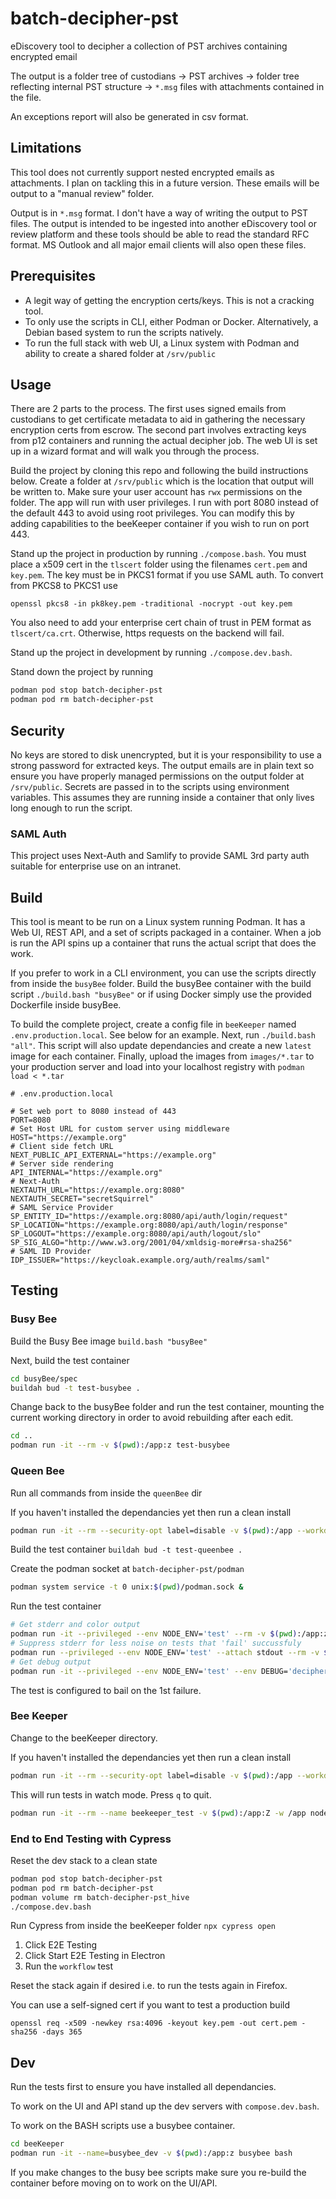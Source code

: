 # batch-decipher-pst

eDiscovery tool to decipher a collection of PST archives containing encrypted email

The output is a folder tree of custodians -> PST archives -> folder tree reflecting internal PST structure -> `*.msg` files with attachments contained in the file.

An exceptions report will also be generated in csv format.

## Limitations

This tool does not currently support nested encrypted emails as attachments. I plan on tackling this in a future version. These emails will be output to a "manual review" folder.

Output is in `*.msg` format. I don't have a way of writing the output to PST files. The output is intended to be ingested into another eDiscovery tool or review platform and these tools should be able to read the standard RFC format. MS Outlook and all major email clients will also open these files.

## Prerequisites

- A legit way of getting the encryption certs/keys. This is not a cracking tool.
- To only use the scripts in CLI, either Podman or Docker. Alternatively, a Debian based system to run the scripts natively.
- To run the full stack with web UI, a Linux system with Podman and ability to create a shared folder at `/srv/public`

## Usage

There are 2 parts to the process. The first uses signed emails from custodians to get certificate metadata to aid in gathering the necessary encryption certs from escrow.
The second part involves extracting keys from p12 containers and running the actual decipher job.
The web UI is set up in a wizard format and will walk you through the process.

Build the project by cloning this repo and following the build instructions below. 
Create a folder at `/srv/public` which is the location that output will be written to. Make sure your user account has `rwx` permissions on the folder.
The app will run with user privileges. I run with port 8080 instead of the default 443 to avoid using root privileges. You can modify this by adding capabilities to the beeKeeper container if you wish to run on port 443.

Stand up the project in production by running `./compose.bash`. You must place a x509 cert in the `tlscert` folder using the filenames `cert.pem` and `key.pem`.
The key must be in PKCS1 format if you use SAML auth. To convert from PKCS8 to PKCS1 use

```
openssl pkcs8 -in pk8key.pem -traditional -nocrypt -out key.pem
```

You also need to add your enterprise cert chain of trust in PEM format as `tlscert/ca.crt`. Otherwise, https requests on the backend will fail.

Stand up the project in development by running `./compose.dev.bash`.

Stand down the project by running

```bash
podman pod stop batch-decipher-pst
podman pod rm batch-decipher-pst
```

## Security

No keys are stored to disk unencrypted, but it is your responsibility to use a strong password for extracted keys.
The output emails are in plain text so ensure you have properly managed permissions on the output folder at `/srv/public`.
Secrets are passed in to the scripts using environment variables. This assumes they are running inside a container that only lives long enough to run the script.

### SAML Auth

This project uses Next-Auth and Samlify to provide SAML 3rd party auth suitable for enterprise use on an intranet.

## Build

This tool is meant to be run on a Linux system running Podman. It has a Web UI, REST API, and a set of scripts packaged in a container.
When a job is run the API spins up a container that runs the actual script that does the work.

If you prefer to work in a CLI environment, you can use the scripts directly from inside the `busyBee` folder.
Build the busyBee container with the build script `./build.bash "busyBee"` or if using Docker simply use the provided Dockerfile inside busyBee.

To build the complete project, create a config file in `beeKeeper` named `.env.production.local`. See below for an example. Next, run `./build.bash "all"`. This script will also update dependancies and create a new `latest` image for each container.
Finally, upload the images from `images/*.tar` to your production server and load into your localhost registry with `podman load < *.tar`

```
# .env.production.local

# Set web port to 8080 instead of 443
PORT=8080
# Set Host URL for custom server using middleware
HOST="https://example.org"
# Client side fetch URL
NEXT_PUBLIC_API_EXTERNAL="https://example.org"
# Server side rendering
API_INTERNAL="https://example.org"
# Next-Auth
NEXTAUTH_URL="https://example.org:8080"
NEXTAUTH_SECRET="secretSquirrel"
# SAML Service Provider
SP_ENTITY_ID="https://example.org:8080/api/auth/login/request"
SP_LOCATION="https://example.org:8080/api/auth/login/response"
SP_LOGOUT="https://example.org:8080/api/auth/logout/slo"
SP_SIG_ALGO="http://www.w3.org/2001/04/xmldsig-more#rsa-sha256"
# SAML ID Provider
IDP_ISSUER="https://keycloak.example.org/auth/realms/saml"
```

## Testing

### Busy Bee

Build the Busy Bee image `build.bash "busyBee"`

Next, build the test container
```bash
cd busyBee/spec
buildah bud -t test-busybee .
```

Change back to the busyBee folder and run the test container, mounting the current working directory in order to avoid rebuilding after each edit.
```bash
cd ..
podman run -it --rm -v $(pwd):/app:z test-busybee
```

### Queen Bee

Run all commands from inside the `queenBee` dir

If you haven't installed the dependancies yet then run a clean install

```bash
podman run -it --rm --security-opt label=disable -v $(pwd):/app --workdir /app node:current npm ci
```

Build the test container `buildah bud -t test-queenbee .`

Create the podman socket at `batch-decipher-pst/podman`

```bash
podman system service -t 0 unix:$(pwd)/podman.sock &
```

Run the test container

```bash
# Get stderr and color output
podman run -it --privileged --env NODE_ENV='test' --rm -v $(pwd):/app:z -v test_hive:/app/workspace -v test_share:/srv/public -v $(pwd)/../podman/podman.sock:/var/run/docker.sock:z test-queenbee npm test
# Suppress stderr for less noise on tests that 'fail' succussfuly 
podman run --privileged --env NODE_ENV='test' --attach stdout --rm -v $(pwd):/app:z -v test_hive:/app/workspace -v test_share:/srv/public -v $(pwd)/../podman/podman.sock:/var/run/docker.sock:z test-queenbee npm test
# Get debug output
podman run -it --privileged --env NODE_ENV='test' --env DEBUG='decipher' --rm -v $(pwd):/app:z -v test_hive:/app/workspace -v test_share:/srv/public -v $(pwd)/../podman/podman.sock:/var/run/docker.sock:z test-queenbee npm test
```

The test is configured to bail on the 1st failure.

### Bee Keeper

Change to the beeKeeper directory.

If you haven't installed the dependancies yet then run a clean install

```bash
podman run -it --rm --security-opt label=disable -v $(pwd):/app --workdir /app node:current npm ci
```
This will run tests in watch mode. Press `q` to quit.

```bash
podman run -it --rm --name beekeeper_test -v $(pwd):/app:Z -w /app node:current npm test
```

### End to End Testing with Cypress

Reset the dev stack to a clean state

```bash
podman pod stop batch-decipher-pst
podman pod rm batch-decipher-pst
podman volume rm batch-decipher-pst_hive
./compose.dev.bash
```

Run Cypress from inside the beeKeeper folder `npx cypress open`

1. Click E2E Testing
2. Click Start E2E Testing in Electron
3. Run the `workflow` test

Reset the stack again if desired i.e. to run the tests again in Firefox.

You can use a self-signed cert if you want to test a production build

```
openssl req -x509 -newkey rsa:4096 -keyout key.pem -out cert.pem -sha256 -days 365
```

## Dev

Run the tests first to ensure you have installed all dependancies. 

To work on the UI and API stand up the dev servers with `compose.dev.bash`.

To work on the BASH scripts use a busybee container.

```bash
cd beeKeeper
podman run -it --name=busybee_dev -v $(pwd):/app:z busybee bash
```

If you make changes to the busy bee scripts make sure you re-build the container before moving on to work on the UI/API.